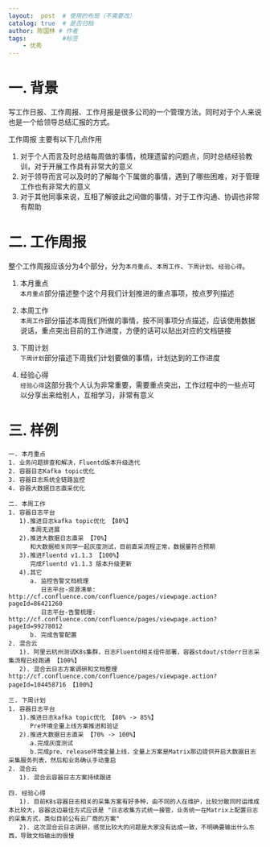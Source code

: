 ```yaml
---
layout:  post  # 使用的布局（不需要改）
catalog: true  # 是否归档
author: 陈国林 # 作者
tags:          #标签
    - 优秀
---
```


# 一. 背景
写工作日报、工作周报、工作月报是很多公司的一个管理方法，同时对于个人来说也是一个给领导总结汇报的方式。

工作周报 主要有以下几点作用
1. 对于个人而言及时总结每周做的事情，梳理遗留的问题点，同时总结经验教训，对于开展工作具有非常大的意义
2. 对于领导而言可以及时的了解每个下属做的事情，遇到了哪些困难，对于管理工作也有非常大的意义
3. 对于其他同事来说，互相了解彼此之间做的事情，对于工作沟通、协调也非常有帮助


# 二. 工作周报
整个工作周报应该分为4个部分，分为`本月重点`、`本周工作`、`下周计划`、`经验心得`。

1. 本月重点   
   `本月重点`部分描述整个这个月我们计划推进的重点事项，按点罗列描述
  
2. 本周工作  
   `本周工作`部分描述本周我们所做的事情，按不同事项分点描述，应该使用数据说话，重点突出目前的工作进度，方便的话可以贴出对应的文档链接

3. 下周计划   
   `下周计划`部分描述下周我们计划要做的事情，计划达到的工作进度

4. 经验心得    
   `经验心得`这部分我个人认为非常重要，需要重点突出，工作过程中的一些点可以分享出来给别人，互相学习，非常有意义
  
# 三. 样例
```
一. 本月重点
1. 业务问题排查和解决，Fluentd版本升级迭代
2. 容器日志Kafka topic优化
3. 容器日志系统全链路监控
4. 容器大数据日志直采优化

二. 本周工作
1. 容器日志平台
   1).推进日志kafka topic优化 【80%】
      本周无进展
   2).推进大数据日志直采 【70%】
      和大数据相关同学一起灰度测试，目前直采流程正常，数据量符合预期
   3).推进Fluentd v1.1.3 【100%】
      完成Fluentd v1.1.3 版本升级更新
   4).其它
      a. 监控告警文档梳理
         日志平台-资源清单: http://cf.confluence.com/confluence/pages/viewpage.action?pageId=86421260
         日志平台-告警梳理: http://cf.confluence.com/confluence/pages/viewpage.action?pageId=99278012
      b. 完成告警配置
2. 混合云
   1). 阿里云杭州测试K8s集群，日志Fluentd相关组件部署，容器stdout/stderr日志采集流程已经跑通 【100%】
   2). 混合云日志方案调研和文档整理 http://cf.confluence.com/confluence/pages/viewpage.action?pageId=104458716 【100%】

三. 下周计划
1. 容器日志平台
   1).推进日志kafka topic优化 【80% -> 85%】
      Pre环境全量上线方案推进和验证
   2).推进大数据日志直采 【70% -> 100%】
      a.完成灰度测试
      b.完成pre、release环境全量上线，全量上方案是Matrix那边提供开启大数据日志采集服务列表，然后和业务确认手动重启
2. 混合云
   1). 混合云容器日志方案持续跟进
   
四. 经验心得
   1). 目前K8s容器日志相关的采集方案有好多种，由不同的人在维护，比较分散同时运维成本比较大，容器这边最佳方式应该是 "日志收集方式统一接管，业务统一在Matrix上配置日志的采集方式，类似目前公有云厂商的方案"
   2). 这次混合云日志调研，感觉比较大的问题是大家没有达成一致，不明确要输出什么东西，导致文档输出的很慢
```

